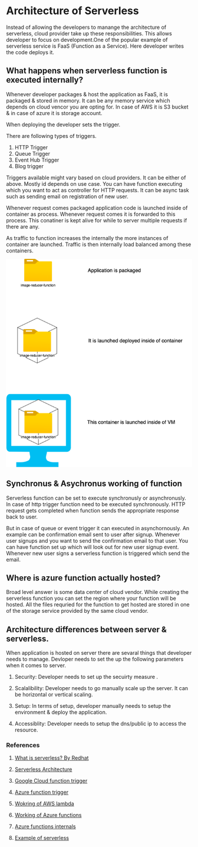 # Architecture of Serverless

Instead of allowing the developers to manange the architecture of serverless, cloud provider take up these responsibilities. This allows developer to focus on development.One of the popular example of serverless service is FaaS (Function as a Service). Here developer writes the code deploys it.

## What happens when serverless function is executed internally?

Whenever developer packages & host the application as FaaS, it is packaged & stored in memory. It can be any memory service which depends on cloud vencor you are opting for. In case of AWS it is S3 bucket & in case of azure it is storage account.

When deploying the developer sets the trigger.

There are following types of triggers.

1. HTTP Trigger
2. Queue Trigger
3. Event Hub Trigger
4. Blog trigger

Triggers available might vary based on cloud providers. It can be either of above. Mostly id depends on use case. You can have function executing which you want to act as controller for HTTP requests. It can be async task such as sending email on registration of new user.

Whenever request comes packaged application code is launched inside of container as process. Whenever request comes it is forwarded to this process. This conatiner is kept alive for while to server multiple requests if there are any.

As traffic to function increases the internally the more instances of container are launched. Traffic is then internally load balanced among these containers.

![internals of serverless function](./resources/images/internal-of-serverless-function.png)

## Synchronus & Asychronus working of function

Serverless function can be set to execute synchronusly or asynchronusly. In case of http trigger function need to be executed synchronously. HTTP request gets completed when function sends the appropriate response back to user.

But in case of queue or event trigger it can executed in asynchornously. An example can be confirmation email sent to user after signup. Whenever user signups and you want to send the confirmation email to that user. You can have function set up which will look out for new user signup event. Whenever new user signs a serverless function is triggered which send the email.

## Where is azure function actually hosted?

Broad level answer is some data center of cloud vendor. While creating the serverless function you can set the region where your function will be hosted. All the files requried for the function to get hosted are stored in one of the storage service provided by the same cloud vendor.

## Architecture differences between server & serverless.

When application is hosted on server there are sevaral things that developer needs to manage. Devloper needs to set the up the following parameters when it comes to server.

1. Security: Developer needs to set up the secuirty measure .

2. Scalalibility: Developer needs to go manually scale up the server. It can be horizontal or vertical scaling.

3. Setup: In terms of setup, developer manually needs to setup the environment & deploy the application.

4. Accessiblity: Developer needs to setup the dns/public ip to access the resource.

### References

1. [What is serverless? By Redhat](<https://www.redhat.com/en/topics/cloud-native-apps/what-is-serverless#:~:text=Under%20a%20serverless%20model%2C%20a,a%2DService%20(FaaS).>)

2. [Serverless Architecture](https://www.datadoghq.com/knowledge-center/serverless-architecture/)

3. [Google Cloud function trigger](https://cloud.google.com/functions/docs/calling)

4. [Azure function trigger](https://www.serverless360.com/blog/azure-functions-triggers-and-bindings)

5. [Wokring of AWS lambda](https://www.youtube.com/watch?v=e8tLGC3ZadQ)

6. [Working of Azure functions](https://www.serverless360.com/blog/azure-functions-internals)

7. [Azure functions internals](https://www.serverless360.com/blog/azure-functions-internals)

8. [Example of serverless](https://blog.hubspot.com/website/serverless-functions)
